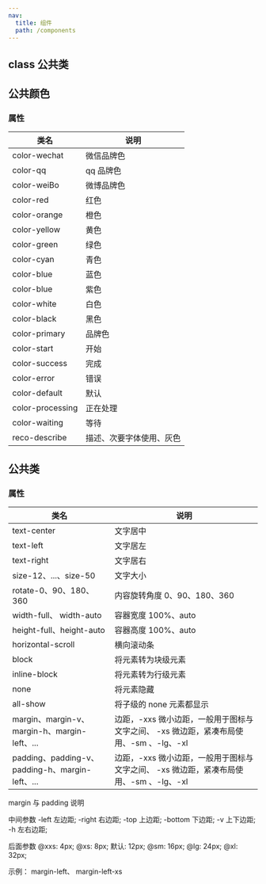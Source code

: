 ```yaml
---
nav:
  title: 组件
  path: /components
---
```


## class 公共类

<code src="./demos/demo1.tsx"></code>

## 公共颜色

### 属性

| 类名             | 说明                     |
| ---------------- | ------------------------ |
| color-wechat     | 微信品牌色               |
| color-qq         | qq 品牌色                |
| color-weiBo      | 微博品牌色               |
| color-red        | 红色                     |
| color-orange     | 橙色                     |
| color-yellow     | 黄色                     |
| color-green      | 绿色                     |
| color-cyan       | 青色                     |
| color-blue       | 蓝色                     |
| color-blue       | 紫色                     |
| color-white      | 白色                     |
| color-black      | 黑色                     |
| color-primary    | 品牌色                   |
| color-start      | 开始                     |
| color-success    | 完成                     |
| color-error      | 错误                     |
| color-default    | 默认                     |
| color-processing | 正在处理                 |
| color-waiting    | 等待                     |
| reco-describe    | 描述、次要字体使用、灰色 |

## 公共类

### 属性

| 类名                                            | 说明                                                                                   |
| ----------------------------------------------- | -------------------------------------------------------------------------------------- |
| text-center                                     | 文字居中                                                                               |
| text-left                                       | 文字居左                                                                               |
| text-right                                      | 文字居右                                                                               |
| size-12、...、size-50                           | 文字大小                                                                               |
| rotate-0、90、180、360                          | 内容旋转角度 0、90、180、360                                                           |
| width-full、 width-auto                         | 容器宽度 100%、auto                                                                    |
| height-full、height-auto                        | 容器高度 100%、auto                                                                    |
| horizontal-scroll                               | 横向滚动条                                                                             |
| block                                           | 将元素转为块级元素                                                                     |
| inline-block                                    | 将元素转为行级元素                                                                     |
| none                                            | 将元素隐藏                                                                             |
| all-show                                        | 将子级的 none 元素都显示                                                               |
| margin、margin-v、margin-h、margin-left、...    | 边距，-xxs 微小边距，一般用于图标与文字之间、 -xs 微边距，紧凑布局使用、-sm 、-lg、-xl |
| padding、padding-v、padding-h、margin-left、... | 边距，-xxs 微小边距，一般用于图标与文字之间、 -xs 微边距，紧凑布局使用、-sm 、-lg、-xl |

margin 与 padding 说明

中间参数 -left 左边距; -right 右边距; -top 上边距; -bottom 下边距; -v 上下边距; -h 左右边距;

后面参数 @xxs: 4px; @xs: 8px; 默认: 12px; @sm: 16px; @lg: 24px; @xl: 32px;

示例： margin-left、 margin-left-xs
